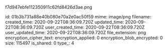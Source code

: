 f7d947ebfe112350911c62fd8426d3ae.png

id: 01b3b731a88e40b080e70a2e0ac50f59
mime: image/png
filename: 
created_time: 2020-09-22T08:36:09.720Z
updated_time: 2020-09-22T08:36:09.720Z
user_created_time: 2020-09-22T08:36:09.720Z
user_updated_time: 2020-09-22T08:36:09.720Z
file_extension: png
encryption_cipher_text: 
encryption_applied: 0
encryption_blob_encrypted: 0
size: 115497
is_shared: 0
type_: 4